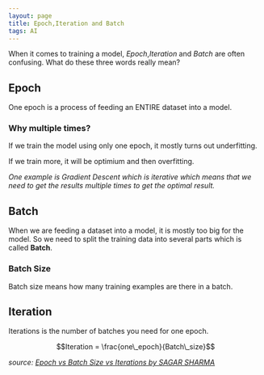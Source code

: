 ```yaml
---
layout: page
title: Epoch,Iteration and Batch
tags: AI
---
```


When it comes to training a model, *Epoch*,*Iteration* and *Batch* are often confusing. What do these three words really mean?

## Epoch

One epoch is a process of feeding an ENTIRE dataset into a model.

### Why multiple times?

If we train the model using only one epoch, it mostly turns out underfitting.

If we train more, it will be optimium and then overfitting.

*One example is Gradient Descent which is iterative which means that we need to get the results multiple times to get the optimal result.*

## Batch

When we are feeding a dataset into a model, it is mostly too big for the model. So we need to split the training data into several parts which is called **Batch**. 

### Batch Size

Batch size means how many training examples are there in a batch.

## Iteration

Iterations is the number of batches you need for one epoch.

$$Iteration = \frac{one\_epoch}{Batch\_size}$$


*source: [Epoch vs Batch Size vs Iterations by SAGAR SHARMA
](https://towardsdatascience.com/epoch-vs-iterations-vs-batch-size-4dfb9c7ce9c9)*